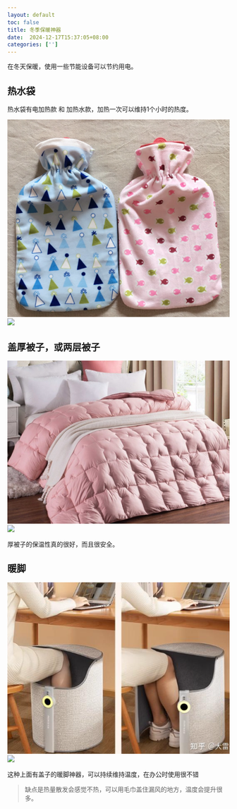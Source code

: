 ```yaml
---
layout: default
toc: false
title: 冬季保暖神器
date:  2024-12-17T15:37:05+08:00
categories: ['']
---
```


在冬天保暖，使用一些节能设备可以节约用电。

<!--more-->

## 热水袋

热水袋有电加热款 和 加热水款，加热一次可以维持1个小时的热度。

![](images/2024-12-17-15-41-57.png)
![](../images/2024-12-17-15-41-57.png)

## 盖厚被子，或两层被子


![](images/2024-12-17-15-43-04.png)
![](../images/2024-12-17-15-43-04.png)

厚被子的保温性真的很好，而且很安全。

## 暖脚

![](images/2024-12-17-15-44-39.png)
![](../images/2024-12-17-15-44-39.png)

这种上面有盖子的暖脚神器，可以持续维持温度，在办公时使用很不错

> 缺点是热量散发会感觉不热，可以用毛巾盖住漏风的地方，温度会提升很多。


